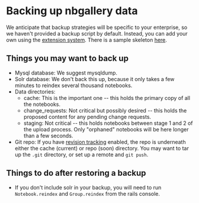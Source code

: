# Backing up nbgallery data

We anticipate that backup strategies will be specific to your enterprise, so we haven't provided a backup script by default.  Instead, you can add your own using the [extension system](extensions.md).  There is a sample skeleton [here](../samples/backup).

## Things you may want to back up

 * Mysql database: We suggest mysqldump.
 * Solr database: We don't back this up, because it only takes a few minutes to reindex several thousand notebooks.
 * Data directories:
   * cache: This is the important one -- this holds the primary copy of all the notebooks.
   * change_requests: Not critical but possibly desired -- this holds the proposed content for any pending change requests.
   * staging: Not critical -- this holds notebooks between stage 1 and 2 of the upload process.  Only "orphaned" notebooks will be here longer than a few seconds.
 * Git repo: If you have [revision tracking](revisions.md) enabled, the repo is underneath either the cache (current) or repo (soon) directory.  You may want to tar up the `.git` directory, or set up a remote and `git push`.
 
 ## Things to do after restoring a backup
 
  * If you don't include solr in your backup, you will need to run `Notebook.reindex` and `Group.reindex` from the rails console.
